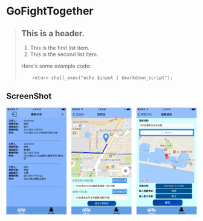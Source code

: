 
GoFightTogether 
=============================================================
> ## This is a header.
> 
> 1.   This is the first list item.
> 2.   This is the second list item.
> 
> Here's some example code:
> 
>         return shell_exec("echo $input | $markdown_script");



ScreenShot
-------------------------------------------------------------
![img](https://github.com/WeiTsungCheng/Project2/blob/master/readmePic.png)
